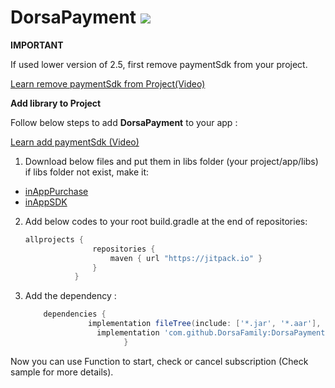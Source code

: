 
# DorsaPayment   [![](https://jitpack.io/v/DorsaFamily/DorsaPayment.svg)](https://jitpack.io/#DorsaFamily/DorsaPayment)


**IMPORTANT**

If used lower version of 2.5, first remove paymentSdk from your project.

[Learn remove paymentSdk from Project(Video)](http://2rsa.ir/sdk/Remove-old-library.mp4)

**Add library to Project**

Follow below steps to add **DorsaPayment** to your app :

[Learn add paymentSdk (Video)](http://2rsa.ir/sdk/Add-library.mp4)

  1. Download below files and put them in libs folder (your project/app/libs) if libs folder not exist, make it:
   - [inAppPurchase](http://2rsa.ir/sdk/inAppPurchase.aar)
   - [inAppSDK](http://2rsa.ir/sdk/inAppSDK.aar)

  2. Add below codes to your root build.gradle at the end of repositories:
     ```gradle
     allprojects {
                    repositories {
                        maven { url "https://jitpack.io" }
                    }
                }
     ```
  3. Add the dependency :
      ```gradle
          dependencies {
			        implementation fileTree(include: ['*.jar', '*.aar'], dir: 'libs')
                      implementation 'com.github.DorsaFamily:DorsaPayment:v3.1.2'
                            }
      ```

Now you can use Function to start, check or cancel subscription (Check sample for more details).                     
